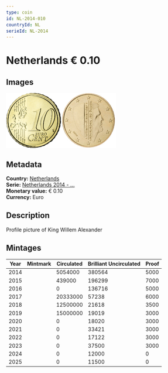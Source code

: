 ```yaml
---
type: coin
id: NL-2014-010
countryId: NL
serieId: NL-2014
---
```


# Netherlands € 0.10

## Images

<img src="../../../Images/common-2007-010.webp" height="150" alt="Front image"><img src="Images/netherlands-2014-010.webp" height="150" alt="Back image">

## Metadata

**Country:** [Netherlands](../index.md)\
**Serie:** [Netherlands 2014 - ...](index.md)\
**Monetary value:** € 0.10\
**Currency:** Euro

## Description

Profile picture of King Willem Alexander

## Mintages

| Year | Mintmark | Circulated | Brilliant Uncirculated | Proof |
| ---- | -------- | ---------- | ---------------------- | ----- |
| 2014 |          | 5054000    | 380564                 | 5000  |
| 2015 |          | 439000     | 196299                 | 7000  |
| 2016 |          | 0          | 136716                 | 5000  |
| 2017 |          | 20333000   | 57238                  | 6000  |
| 2018 |          | 12500000   | 21618                  | 3500  |
| 2019 |          | 15000000   | 19019                  | 3000  |
| 2020 |          | 0          | 18020                  | 3000  |
| 2021 |          | 0          | 33421                  | 3000  |
| 2022 |          | 0          | 17122                  | 3000  |
| 2023 |          | 0          | 37500                  | 3000  |
| 2024 |          | 0          | 12000                  | 0     |
| 2025 |          | 0          | 11500                  | 0     |
